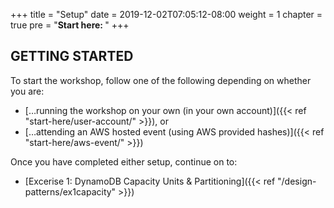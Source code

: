 +++
title = "Setup"
date = 2019-12-02T07:05:12-08:00
weight = 1
chapter = true
pre = "<b>Start here: </b>"
+++

## GETTING STARTED

To start the workshop, follow one of the following depending on whether you are:
- […running the workshop on your own (in your own account)]({{< ref "start-here/user-account/" >}}), or
- […attending an AWS hosted event (using AWS provided hashes)]({{< ref "start-here/aws-event/" >}})

Once you have completed either setup, continue on to:
- [Excerise 1: DynamoDB Capacity Units & Partitioning]({{< ref "/design-patterns/ex1capacity" >}})
